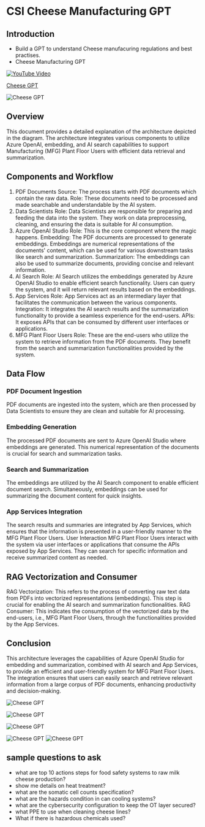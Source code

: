 # CSI Cheese Manufacturing GPT

## Introduction

- Build a GPT to understand Cheese manufacuring regulations and best practises.
- Cheese Manufacturing GPT

[![YouTube Video](https://img.youtube.com/vi/UOaKXG542GM/0.jpg)](https://youtu.be/UOaKXG542GM)

[Cheese GPT](https://csicheesemfggpt.azurewebsites.net/)

![Cheese GPT](https://github.com/balakreshnan/CSICheeseMFGGpt/blob/main/csicheesemfggpt1.jpg "Cheese GPT")

## Overview

This document provides a detailed explanation of the architecture depicted in the diagram. The architecture integrates various components to utilize Azure OpenAI, embedding, and AI search capabilities to support Manufacturing (MFG) Plant Floor Users with efficient data retrieval and summarization.
 

## Components and Workflow

1. PDF Documents
Source: The process starts with PDF documents which contain the raw data.
Role: These documents need to be processed and made searchable and understandable by the AI system.
2. Data Scientists
Role: Data Scientists are responsible for preparing and feeding the data into the system. They work on data preprocessing, cleaning, and ensuring the data is suitable for AI consumption.
3. Azure OpenAI Studio
Role: This is the core component where the magic happens.
Embedding: The PDF documents are processed to generate embeddings. Embeddings are numerical representations of the documents' content, which can be used for various downstream tasks like search and summarization.
Summarization: The embeddings can also be used to summarize documents, providing concise and relevant information.
4. AI Search
Role: AI Search utilizes the embeddings generated by Azure OpenAI Studio to enable efficient search functionality. Users can query the system, and it will return relevant results based on the embeddings.
5. App Services
Role: App Services act as an intermediary layer that facilitates the communication between the various components.
Integration: It integrates the AI search results and the summarization functionality to provide a seamless experience for the end-users.
APIs: It exposes APIs that can be consumed by different user interfaces or applications.
6. MFG Plant Floor Users
Role: These are the end-users who utilize the system to retrieve information from the PDF documents. They benefit from the search and summarization functionalities provided by the system.
 

## Data Flow
 
### PDF Document Ingestion
PDF documents are ingested into the system, which are then processed by Data Scientists to ensure they are clean and suitable for AI processing.

### Embedding Generation
The processed PDF documents are sent to Azure OpenAI Studio where embeddings are generated. This numerical representation of the documents is crucial for search and summarization tasks.

### Search and Summarization
The embeddings are utilized by the AI Search component to enable efficient document search.
Simultaneously, embeddings can be used for summarizing the document content for quick insights.

### App Services Integration
The search results and summaries are integrated by App Services, which ensures that the information is presented in a user-friendly manner to the MFG Plant Floor Users.
User Interaction
MFG Plant Floor Users interact with the system via user interfaces or applications that consume the APIs exposed by App Services. They can search for specific information and receive summarized content as needed.
 

## RAG Vectorization and Consumer
 
RAG Vectorization: This refers to the process of converting raw text data from PDFs into vectorized representations (embeddings). This step is crucial for enabling the AI search and summarization functionalities.
RAG Consumer: This indicates the consumption of the vectorized data by the end-users, i.e., MFG Plant Floor Users, through the functionalities provided by the App Services.
 

## Conclusion
 
This architecture leverages the capabilities of Azure OpenAI Studio for embedding and summarization, combined with AI search and App Services, to provide an efficient and user-friendly system for MFG Plant Floor Users. The integration ensures that users can easily search and retrieve relevant information from a large corpus of PDF documents, enhancing productivity and decision-making.

![Cheese GPT](https://github.com/balakreshnan/CSICheeseMFGGpt/blob/main/images/cheesgpt1.jpg "Cheese GPT")

![Cheese GPT](https://github.com/balakreshnan/CSICheeseMFGGpt/blob/main/images/cheesgpt2.jpg "Cheese GPT")

![Cheese GPT](https://github.com/balakreshnan/CSICheeseMFGGpt/blob/main/images/cheesgpt3.jpg "Cheese GPT")

![Cheese GPT](https://github.com/balakreshnan/CSICheeseMFGGpt/blob/main/images/cheesgpt4.jpg "Cheese GPT")
![Cheese GPT](https://github.com/balakreshnan/CSICheeseMFGGpt/blob/main/images/cheesgpt5.jpg "Cheese GPT")

## sample questions to ask

- what are top 10 actions steps for food safety systems to raw milk cheese production? 
- show me details on heat treatment? 
- what are the somatic cell counts specification? 
- what are the hazards condition in can cooling systems?
- what are the cybersecurity configuration to keep the OT layer secured?
- what PPE to use when cleaning cheese lines?
- What if there is hazardous chemicals used?

